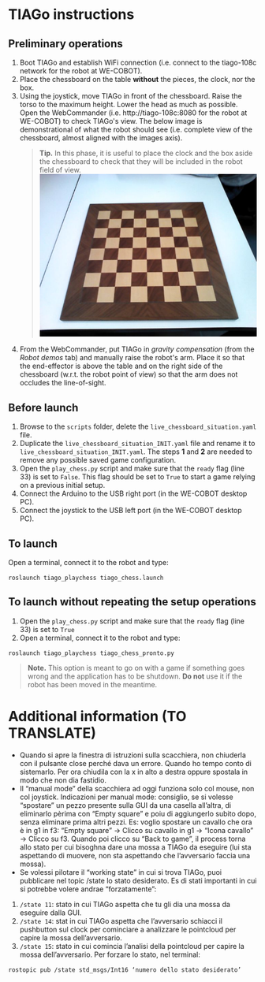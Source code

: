 # TIAGo instructions

## Preliminary operations

1. Boot TIAGo and establish WiFi connection (i.e. connect to the tiago-108c network for the robot at WE-COBOT).
2. Place the chessboard on the table **without** the pieces, the clock, nor the box.
3. Using the joystick, move TIAGo in front of the chessboard. Raise the torso to the maximum height. Lower the head as much as possible.
   Open the WebCommander (i.e. http://tiago-108c:8080 for the robot at WE-COBOT) to check TIAGo's view. The below image is demonstrational of what the robot should see (i.e. complete view of the chessboard, almost aligned with the images axis).
   > **Tip.** In this phase, it is useful to place the clock and the box aside the chessboard to check that they will be included in the robot field of view.
   > ![Example of chessboard optimal placement.](chessboard_demo.jpg "Chessboard placement example")
4. From the WebCommander, put TIAGo in _gravity compensation_ (from the _Robot demos_ tab) and manually raise the robot's arm. Place it so that the end-effector is above the table and on the right side of the chessboard (w.r.t. the robot point of view) so that the arm does not occludes the line-of-sight.

## Before launch

1. Browse to the `scripts` folder, delete the `live_chessboard_situation.yaml` file.
2. Duplicate the `live_chessboard_situation_INIT.yaml` file and rename it to `live_chessboard_situation_INIT.yaml`.
   The steps **1** and **2** are needed to remove any possible saved game configuration.
3. Open the `play_chess.py` script and make sure that the `ready` flag (line 33) is set to `False`. This flag should be set to `True` to start a game relying on a previous initial setup.
4. Connect the Arduino to the USB right port (in the WE-COBOT desktop PC).
5. Connect the joystick to the USB left port (in the WE-COBOT desktop PC).

## To launch

Open a terminal, connect it to the robot and type:

```
roslaunch tiago_playchess tiago_chess.launch
```

## To launch without repeating the setup operations

1. Open the `play_chess.py` script and make sure that the `ready` flag (line 33) is set to `True`
2. Open a terminal, connect it to the robot and type:

```
roslaunch tiago_playchess tiago_chess_pronto.py
```

> **Note.** This option is meant to go on with a game if something goes wrong and the application has to be shutdown. **Do not** use it if the robot has been moved in the meantime.

# Additional information (TO TRANSLATE)

- Quando si apre la finestra di istruzioni sulla scacchiera, non chiuderla con il pulsante close perché dava un errore. Quando ho tempo conto di sistemarlo. Per ora chiudila con la x in alto a destra oppure spostala in modo che non dia fastidio.
- Il “manual mode” della scacchiera ad oggi funziona solo col mouse, non col joystick.
  Indicazioni per manual mode: consiglio, se si volesse “spostare” un pezzo presente sulla GUI da una casella all’altra, di eliminarlo pèrima con “Empty square” e poiu di aggiungerlo subito dopo, senza eliminare prima altri pezzi. Es: voglio spostare un cavallo che ora è in g1 in f3: “Empty square” → Clicco su cavallo in g1 → “Icona cavallo” → Clicco su f3.
  Quando poi clicco su “Back to game”, il process torna allo stato per cui bisoghna dare una mossa a TIAGo da eseguire (lui sta aspettando di muovere, non sta aspettando che l’avversario faccia una mossa).
- Se volessi pilotare il “working state” in cui si trova TIAGo, puoi pubblicare nel topic /state lo stato desiderato.
  Es di stati importanti in cui si potrebbe volere andrae “forzatamente”:

1. `/state 11`: stato in cui TIAGo aspetta che tu gli dia una mossa da eseguire dalla GUI.
2. `/state 14`: stat in cui TIAGo aspetta che l’avversario schiacci il pushbutton sul clock per cominciare a analizzare le pointcloud per capire la mossa dell’avversario.
3. `/state 15`: stato in cui comincia l’analisi della pointcloud per capire la mossa dell’avversario.
   Per forzare lo stato, nel terminal:

```
rostopic pub /state std_msgs/Int16 ‘numero dello stato desiderato’
```
